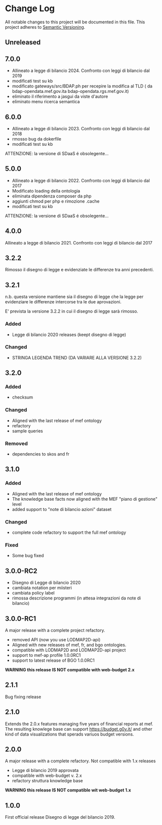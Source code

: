 Change Log
===========
All notable changes to this project will be documented in this file.
This project adheres to [Semantic Versioning](http://semver.org/).

## Unreleased


## 7.0.0

- Allineato a legge di bilancio 2024. Confronto con leggi di bilancio dal 2019
- modificati test su kb
- modificato gateways/src/BDAP.ph per recepire la modifica al TLD ( da bdap-opendata.mef.gov.ita bdap-opendata.rgs.mef.gov.it)
- eliminato il riferimento a jasgui da viste d'autore
- eliminato menu ricerca semantica


## 6.0.0

- Allineato a legge di bilancio 2023. Confronto con leggi di bilancio dal 2018
- rmosso bug da dokerfile
- modificati test su kb

ATTENZIONE: la versione di SDaaS é obsolegente...

## 5.0.0

- Allineato a legge di bilancio 2022. Confronto con leggi di bilancio dal 2017
- Modificato loading della ontologia
- eliminata dipendenza composer da php
- aggiunti chmod per php e rimozione .cache
- modificati test su kb

ATTENZIONE: la versione di SDaaS é obsolegente...


## 4.0.0

Allineato a legge di bilancio 2021. Confronto con leggi di bilancio dal 2017

## 3.2.2

Rimosso il disegno di legge e evidenziate le differenze tra anni precedenti.


## 3.2.1

n.b. questa versione mantiene sia il disegno di legge che la legge per evidenziare
le differenze intercorse tra le due aprovazioni.

E' prevista la versione 3.2.2 in cui il disegno di legge sarà rimosso.

### Added

- Legge di bilancio 2020 releases (keept disegno di legge)


### Changed

- STRINGA LEGENDA TREND (DA VARIARE ALLA VERSIONE 3.2.2)


## 3.2.0

### Added

- checksum

### Changed

- Aligned with the last release of mef ontology
- refactory
- sample queries

### Removed

- dependencies to skos and fr



## 3.1.0

### Added

- Aligned with the last release of mef ontology
- The knowledge base facts now aligned with the MEF "piano di gestione" level
- added support to "note di bilancio azioni" dataset

### Changed

- complete code refactory to support the full mef ontology

### Fixed

- Some bug fixed


## 3.0.0-RC2

- Disegno di Legge di bilancio 2020
- cambiata notation per miisteri
- cambiata policy label
- rimossa descrizione programmi (in attesa integrazioni da note di bilancio)


## 3.0.0-RC1

A major release with a complete project refactory. 

- removed API (now you use LODMAP2D-api)
- Aligned with new releases of mef, fr, and bgo ontologies.
- compatible with LODMAP2D and LODMAP2D-api project
- support to mef-ap profile 1.0.0RC1
- support to latest release of BGO 1.0.0RC1

**WARNING this release IS NOT compatible with web-budget 2.x**


## 2.1.1

Bug fixing release

## 2.1.0

Extends the 2.0.x features managing five years of financial reports at mef. 
The resulting knowlege base can support https://budget.g0v.it/ and other kind of data visualizations that sperads variuos budget versions.

## 2.0.0

A major release with a complete refactory. Not compatible with 1.x releases

- Legge di bilancio 2019 approvata
- compatible with web-budget v. 2.x
- refactory struttura knowledge base

**WARNING this release IS NOT compatible wit web-budget 1.x**


## 1.0.0

First official release
Disegno di legge del bilancio 2019.

